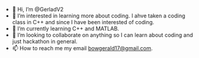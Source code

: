 - 👋 Hi, I’m @GerladV2
- 👀 I’m interested in learning more about coding. I ahve taken a coding class in C++ and since I have been interested of coding.
- 🌱 I’m currently learning C++ and MATLAB.
- 💞️ I’m looking to collaborate on anything so I can learn about coding and just hackathon in general.
- 📫 How to reach me my email bowgerald17@gmail.com.


<!---
GerladV2/GerladV2 is a ✨ special ✨ repository because its `README.md` (this file) appears on your GitHub profile.
You can click the Preview link to take a look at your changes.
--->
